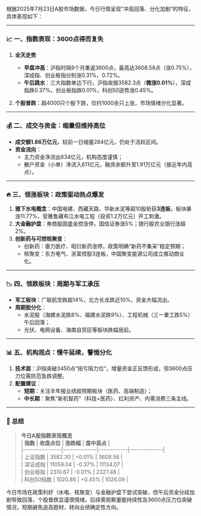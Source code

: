 根据2025年7月23日A股市场数据，今日行情呈现“冲高回落、分化加剧”的特征，具体表现如下：

---

### 📈 **一、指数表现：3600点得而复失**
1. **全天走势**  
   - **早盘冲高**：沪指时隔9个月重返3600点，最高达3608.58点（涨0.75%），深成指、创业板指分别涨0.31%、0.72%。  
   - **午后跳水**：三大指数单边下行，沪指收报3582.3点（**微涨0.01%**），深成指跌0.37%，创业板指跌0.01%，科创50逆势涨0.45%。  

2. **个股普跌**：超4000只个股下跌，仅约1000余只上涨，市场情绪分化显著。

---

### 💰 **二、成交与资金：缩量但维持高位**
- **成交额1.86万亿元**，较前一日缩量284亿元，仍处于活跃区间。  
- **资金流向**：  
  - 主力资金净流出634亿元，机构态度谨慎；  
  - 散户资金（小单）净流入611亿元，融资余额升至1.91万亿元（接近年内高点）。  

---

### 🔥 **三、领涨板块：政策驱动热点爆发**
1. **雅下水电概念**：中国电建、西藏天路、华新水泥等超10股斩获**3连板**，板块暴涨11.77%，受雅鲁藏布江水电工程（投资1.2万亿元）开工刺激。  
2. **大金融护盘**：券商股国盛金控涨停，国信证券涨5%；银行股农业银行涨超2%。  
3. **创新药与可控核聚变**：  
   - 创新药：塞力医疗、昭衍新药涨停，政策明确“新药不集采”稳定预期；  
   - 核聚变：东方电气、浙富控股3连板，中国聚变能源公司成立推动商业化。  

---

### 📉 **四、领跌板块：周期与军工承压**
- **军工板块**：广联航空跌超14%，北方长龙跌近10%，资金大幅流出。  
- **周期股分化**：  
  - 水泥股（海螺水泥跌8%、福建水泥跌9%）、工程机械（三一重工跌5%）午后回落；  
  - 光伏、电网设备、海南自贸区等板块跌幅居前。  

---

### 📊 **五、机构观点：慢牛延续，警惕分化**
1. **技术面**：沪指突破3450点“扭亏阻力位”，增量资金正反馈形成，但3600点压力位需防范急跌调整。  
2. **配置建议**：  
   - **短期**：关注半年报业绩超预期板块（医药、高端制造）；  
   - **中长期**：聚焦“新机智药”（科技+医药）、红利资产、内需消费三条主线。  

---

### 💎 **总结**  
> **今日A股指数表现概览**  
> | **指数**       | **收盘点位** | **涨跌幅** | **盘中高点** |  
> |----------------|--------------|------------|--------------|  
> | 上证指数       | 3582.30      | +0.01%     | 3608.58      |  
> | 深证成指       | 11059.04     | -0.37%     | 11134.07     |  
> | 创业板指       | 2310.67      | -0.01%     | 2327.48      |  
> | 科创50指数     | 1020.86      | +0.45%     | 1026.09      |  

今日市场在政策利好（水电、核聚变）与金融护盘下尝试突破，但午后资金分歧加剧导致回落，个股普跌显谨慎情绪。后续需观察量能持续性及3600点压力位突破情况，短期避免追高题材，转向业绩确定性方向。